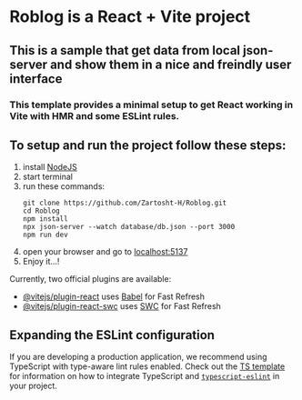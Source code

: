 # **Roblog** is a React + Vite project

## This is a sample that get data from local json-server and show them in a nice and freindly user interface
### This template provides a minimal setup to get React working in Vite with HMR and some ESLint rules.

## To setup and run the project follow these steps:
  1. install [NodeJS](https://nodejs.org/dist/v22.16.0/node-v22.16.0-x64.msi)
  2. start terminal
  3. run these commands:  
     ```
     git clone https://github.com/Zartosht-H/Roblog.git  
     cd Roblog  
     npm install  
     npx json-server --watch database/db.json --port 3000  
     npm run dev
     ```
  4. open your browser and go to [localhost:5137](http://localhost:5137)
  5. Enjoy it...!

Currently, two official plugins are available:

- [@vitejs/plugin-react](https://github.com/vitejs/vite-plugin-react/blob/main/packages/plugin-react) uses [Babel](https://babeljs.io/) for Fast Refresh
- [@vitejs/plugin-react-swc](https://github.com/vitejs/vite-plugin-react/blob/main/packages/plugin-react-swc) uses [SWC](https://swc.rs/) for Fast Refresh

## Expanding the ESLint configuration

If you are developing a production application, we recommend using TypeScript with type-aware lint rules enabled. Check out the [TS template](https://github.com/vitejs/vite/tree/main/packages/create-vite/template-react-ts) for information on how to integrate TypeScript and [`typescript-eslint`](https://typescript-eslint.io) in your project.
